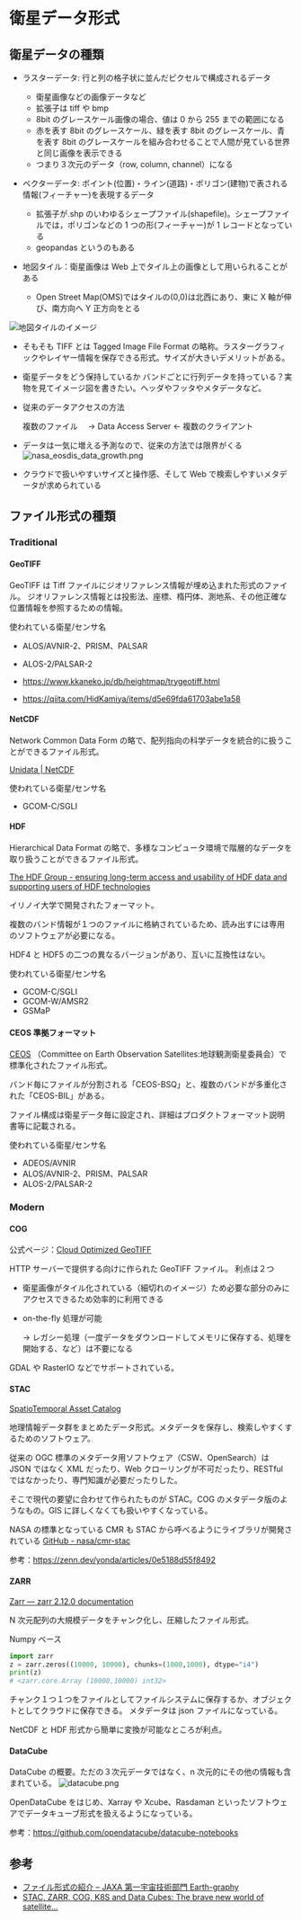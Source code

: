 # 衛星データ形式

## 衛星データの種類

- ラスターデータ: 行と列の格子状に並んだピクセルで構成されるデータ

  - 衛星画像などの画像データなど
  - 拡張子は tiff や bmp
  - 8bit のグレースケール画像の場合、値は 0 から 255 までの範囲になる
  - 赤を表す 8bit のグレースケール、緑を表す 8bit のグレースケール、青を表す 8bit のグレースケールを組み合わせることで人間が見ている世界と同じ画像を表示できる
  - つまり３次元のデータ（row, column, channel）になる

- ベクターデータ: ポイント(位置)・ライン(道路)・ポリゴン(建物)で表される情報(フィーチャー)を表現するデータ

  - 拡張子が.shp のいわゆるシェープファイル(shapefile)。シェープファイルでは，ポリゴンなどの 1 つの形(フィーチャー)が 1 レコードとなっている
  - geopandas というのもある

- 地図タイル：衛星画像は Web 上でタイル上の画像として用いられることがある
  - Open Street Map(OMS)ではタイルの(0,0)は北西にあり、東に X 軸が伸び、南方向へ Y 正方向をとる

![地図タイルのイメージ](img/data_tile_sample.png)

- そもそも TIFF とは
  Tagged Image File Format の略称。ラスターグラフィックやレイヤー情報を保存できる形式。サイズが大きいデメリットがある。

- 衛星データをどう保持しているか
  バンドごとに行列データを持っている？実物を見てイメージ図を書きたい。ヘッダやフッタやメタデータなど。

- 従来のデータアクセスの方法

  複数のファイル　 → Data Access Server ← 複数のクライアント

- データは一気に増える予測なので、従来の方法では限界がくる
  ![nasa_eosdis_data_growth.png](img/nasa_eosdis_data_growth.png)

- クラウドで扱いやすいサイズと操作感、そして Web で検索しやすいメタデータが求められている

## ファイル形式の種類

### Traditional

#### GeoTIFF

GeoTIFF は Tiff ファイルにジオリファレンス情報が埋め込まれた形式のファイル。
ジオリファレンス情報とは投影法、座標、楕円体、測地系、その他正確な位置情報を参照するための情報。

使われている衛星/センサ名

- ALOS/AVNIR-2、PRISM、PALSAR
- ALOS-2/PALSAR-2

- https://www.kkaneko.jp/db/heightmap/trygeotiff.html
- https://qiita.com/HidKamiya/items/d5e69fda61703abe1a58

#### NetCDF

Network Common Data Form の略で、配列指向の科学データを統合的に扱うことができるファイル形式。

[Unidata | NetCDF](https://www.unidata.ucar.edu/software/netcdf/)

使われている衛星/センサ名

- GCOM-C/SGLI

#### HDF

Hierarchical Data Format の略で、多様なコンピュータ環境で階層的なデータを取り扱うことができるファイル形式。

[The HDF Group - ensuring long-term access and usability of HDF data and supporting users of HDF technologies](https://www.hdfgroup.org/)

イリノイ大学で開発されたフォーマット。

複数のバンド情報が１つのファイルに格納されているため、読み出すには専用のソフトウェアが必要になる。

HDF4 と HDF5 の二つの異なるバージョンがあり、互いに互換性はない。

使われている衛星/センサ名

- GCOM-C/SGLI
- GCOM-W/AMSR2
- GSMaP

#### CEOS 準拠フォーマット

[CEOS](http://www.ceos.org/) （Committee on Earth Observation Satellites:地球観測衛星委員会）で標準化されたファイル形式。

バンド毎にファイルが分割される「CEOS-BSQ」と、複数のバンドが多重化された「CEOS-BIL」がある。

ファイル構成は衛星データ毎に設定され、詳細はプロダクトフォーマット説明書等に記載される。

使われている衛星/センサ名

- ADEOS/AVNIR
- ALOS/AVNIR-2、PRISM、PALSAR
- ALOS-2/PALSAR-2

### Modern

#### COG

公式ページ：[Cloud Optimized GeoTIFF](https://www.cogeo.org/)

HTTP サーバーで提供する向けに作られた GeoTIFF ファイル。
利点は２つ

- 衛星画像がタイル化されている（細切れのイメージ）ため必要な部分のみにアクセスできるため効率的に利用できる
- on-the-fly 処理が可能

  → レガシー処理（一度データをダウンロードしてメモリに保存する、処理を開始する、など）は不要になる

GDAL や RasterIO などでサポートされている。

#### STAC

[SpatioTemporal Asset Catalog](https://stacspec.org/)

地理情報データ群をまとめたデータ形式。メタデータを保存し、検索しやすくするためのソフトウェア。

従来の OGC 標準のメタデータ用ソフトウェア（CSW、OpenSearch）は JSON ではなく XML だったり、Web クローリングが不可だったり、RESTful ではなかったり、専門知識が必要だったりした。

そこで現代の要望に合わせて作られたものが STAC。COG のメタデータ版のようなもの。GIS に詳しくなくても扱いやすくなっている。

NASA の標準となっている CMR も STAC から呼べるようにライブラリが開発されている
[GitHub - nasa/cmr-stac](https://github.com/nasa/cmr-stac)

参考：https://zenn.dev/yonda/articles/0e5188d55f8492

#### ZARR

[Zarr — zarr 2.12.0 documentation](https://zarr.readthedocs.io/en/stable/)

N 次元配列の大規模データをチャンク化し、圧縮したファイル形式。

Numpy ベース

```python
import zarr
z = zarr.zeros((10000, 10000), chunks=(1000,1000), dtype="i4")
print(z)
# <zarr.core.Array (10000,10000) int32>
```

チャンク１つ１つをファイルとしてファイルシステムに保存するか、オブジェクトとしてクラウドに保存できる。
メタデータは json ファイルになっている。

NetCDF と HDF 形式から簡単に変換が可能なところが利点。

#### DataCube

DataCube の概要。ただの３次元データではなく、n 次元的にその他の情報も含まれている。
![datacube.png](img/datacube.png)

OpenDataCube をはじめ、Xarray や Xcube、Rasdaman といったソフトウェアでデータキューブ形式を扱えるようになっている。

参考：https://github.com/opendatacube/datacube-notebooks

## 参考

- [ファイル形式の紹介 – JAXA 第一宇宙技術部門 Earth-graphy](https://earth.jaxa.jp/ja/eo-knowledge/file-format/index.html)
- [STAC, ZARR, COG, K8S and Data Cubes: The brave new world of satellite…](https://www.slideshare.net/geoanalyticsca/stac-zarr-cog-k8s-and-data-cubes-the-brave-new-world-of-satellite-eo-analytics-in-the-cloud-geoalberta-2019)
